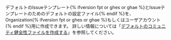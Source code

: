 デフォルトのIssueテンプレート{% ifversion fpt or ghes or ghae %}とIssueテンプレートのためのデフォルトの設定ファイル{% endif %}を、Organization{% ifversion fpt or ghes or ghae %}もしくはユーザアカウント{% endif %}用に作成できます。 詳しい情報については「[デフォルトのコミュニティ健全性ファイルを作成する](/communities/setting-up-your-project-for-healthy-contributions/creating-a-default-community-health-file)」を参照してください。

